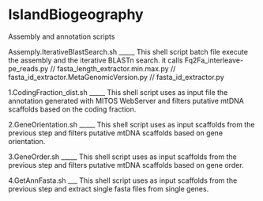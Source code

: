 # IslandBiogeography
Assembly and annotation scripts


Assemply.IterativeBlastSearch.sh _____ This shell script batch file execute the assembly and the iterative BLASTn search. it calls Fq2Fa_interleave-pe_reads.py // fasta_length_extractor.min.max.py // fasta_id_extractor.MetaGenomicVersion.py // fasta_id_extractor.py

1.CodingFraction_dist.sh _____ This shell script uses as input file the annotation generated with MITOS WebServer and filters putative mtDNA scaffolds based on the coding fraction.

2.GeneOrientation.sh _____ This shell script uses as input scaffolds from the previous step and filters putative mtDNA scaffolds based on gene orientation.

3.GeneOrder.sh _____ This shell script uses as input scaffolds from the previous step and filters putative mtDNA scaffolds based on gene order.

4.GetAnnFasta.sh ___ This shell script uses as input scaffolds from the previous step and extract single fasta files from single genes.
